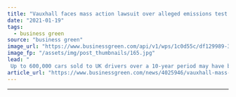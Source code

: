 ```yaml
---
title: "Vauxhall faces mass action lawsuit over alleged emissions test 'cheating'"
date: "2021-01-19"
tags: 
  - business green
source: "business green"
image_url: "https://www.businessgreen.com/api/v1/wps/1c0d55c/df129989-3cf4-4ae6-827b-fbdebedf7157/7/matt-boitor-I74mkR-3OP0-unsplash-185x114.jpg"
image_fp: "/assets/img/post_thumbnails/165.jpg"
lead: "
 Up to 600,000 cars sold to UK drivers over a 10-year period may have been installed with defeat devices, according to law firm fronting mass claim ..."
article_url: "https://www.businessgreen.com/news/4025946/vauxhall-mass-action-lawsuit-alleged-emissions-test-cheating"
---
```


---
